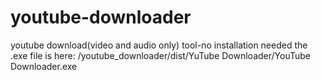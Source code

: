 # youtube-downloader
youtube download(video and audio only) tool-no installation needed
the .exe file is here: /youtube_downloader/dist/YuTube Downloader/YouTube Downloader.exe
